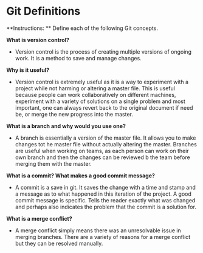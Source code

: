 # Git Definitions

**Instructions: ** Define each of the following Git concepts.

**What is version control?**

* Version control is the process of creating multiple versions of ongoing work.  It is a method to save and manage changes.

**Why is it useful?**

* Version control is extremely useful as it is a way to experiment with a project while not harming or altering a master file.  This is useful because people can work collaboratively on different machines, experiment with a variety of solutions on a single problem and most important, one can always revert back to the original document if need be, or merge the new progress into the master.

**What is a branch and why would you use one?**

* A branch is essentially a version of the master file.  It allows you to make changes tot he master file without actually altering the master. Branches are useful when working on teams, as each person can work on their own branch and then the changes can be reviewed b the team before merging them with the master.

**What is a commit? What makes a good commit message?**

* A commit is a save in git.  It saves the change with a time and stamp and a message as to what happened in this iteration of the project.  A good commit message is specific.  Tells the reader exactly what was changed and perhaps also indicates the problem that the commit is a solution for.

**What is a merge conflict?**

* A merge conflict simply means there was an unresolvable issue in merging branches.  There are a variety of reasons for a merge conflict but they can be resolved manually.